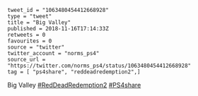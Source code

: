 ```
tweet_id = "1063480454412668928"
type = "tweet"
title = "Big Valley"
published = 2018-11-16T17:14:33Z
retweets = 0
favourites = 0
source = "twitter"
twitter_account = "norms_ps4"
source_url = "https://twitter.com/norms_ps4/status/1063480454412668928"
tag = [ "ps4share", "reddeadredemption2",]
```

Big Valley [#RedDeadRedemption2](/tags/reddeadredemption2/) [#PS4share](/tags/ps4share/)

<p class='image'><img src='http://mnf.m17s.net/2018/11/16/DsI91b4WkAMgVCC.jpg' alt=''></p>

